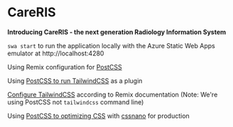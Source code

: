 # CareRIS

**Introducing CareRIS - the next generation Radiology Information System**

`swa start` to run the application locally with the Azure Static Web Apps
emulator at http://localhost:4280

Using Remix configuration for
[PostCSS](https://remix.run/docs/en/v1/guides/styling#postcss)

Using
[PostCSS to run TailwindCSS](https://tailwindcss.com/docs/installation/using-postcss)
as a plugin

[Configure TailwindCSS](https://remix.run/docs/en/v1/guides/styling#tailwind-css)
according to Remix documentation (Note: We're using PostCSS not `tailwindcss`
command line)

Using
[PostCSS to optimizing CSS](https://tailwindcss.com/docs/optimizing-for-production)
with [cssnano](https://cssnano.co/) for production
